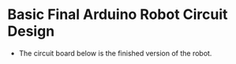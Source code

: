 # Basic Final Arduino Robot Circuit Design

- The circuit board below is the finished version of the robot.

